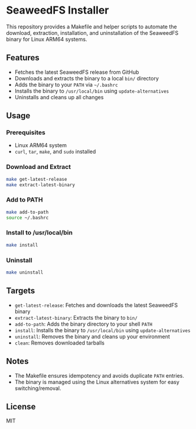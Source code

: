 # SeaweedFS Installer

This repository provides a Makefile and helper scripts to automate the download, extraction, installation, and uninstallation of the SeaweedFS binary for Linux ARM64 systems.

## Features
- Fetches the latest SeaweedFS release from GitHub
- Downloads and extracts the binary to a local `bin/` directory
- Adds the binary to your `PATH` via `~/.bashrc`
- Installs the binary to `/usr/local/bin` using `update-alternatives`
- Uninstalls and cleans up all changes

## Usage

### Prerequisites
- Linux ARM64 system
- `curl`, `tar`, `make`, and `sudo` installed

### Download and Extract
```sh
make get-latest-release
make extract-latest-binary
```

### Add to PATH
```sh
make add-to-path
source ~/.bashrc
```

### Install to /usr/local/bin
```sh
make install
```

### Uninstall
```sh
make uninstall
```

## Targets
- `get-latest-release`: Fetches and downloads the latest SeaweedFS binary
- `extract-latest-binary`: Extracts the binary to `bin/`
- `add-to-path`: Adds the binary directory to your shell `PATH`
- `install`: Installs the binary to `/usr/local/bin` using `update-alternatives`
- `uninstall`: Removes the binary and cleans up your environment
- `clean`: Removes downloaded tarballs

## Notes
- The Makefile ensures idempotency and avoids duplicate `PATH` entries.
- The binary is managed using the Linux alternatives system for easy switching/removal.

## License
MIT
